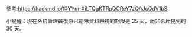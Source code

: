 參考:https://hackmd.io/@YYm-XiLTQgKTRpQCReY7zQ/rJcQdV1bS

小提醒：現在系統管理員復原已刪除資料檢視的期限是 35 天，而非影片提到的 30 天。

